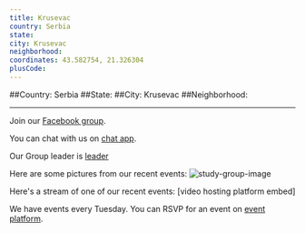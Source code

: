 ```yaml
---
title: Krusevac
country: Serbia
state: 
city: Krusevac
neighborhood: 
coordinates: 43.582754, 21.326304
plusCode:
---
```


##Country: Serbia
##State: 
##City: Krusevac
##Neighborhood: 
*****
Join our [Facebook group](https://www.facebook.com/groups/free.code.camp.krusevac).

You can chat with us on [chat app]().

Our Group leader is [leader]()

Here are some pictures from our recent events:
![study-group-image]()

Here's a stream of one of our recent events:
[video hosting platform embed]

We have events every Tuesday. You can RSVP for an event on [event platform]().
